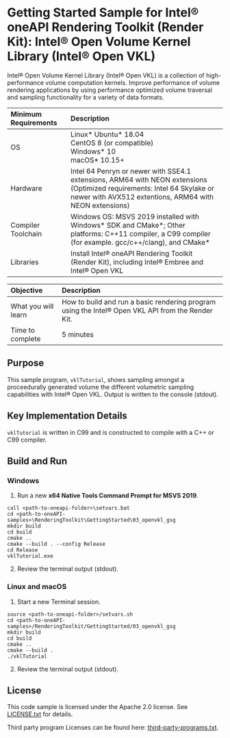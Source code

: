 # Getting Started Sample for Intel&reg; oneAPI Rendering Toolkit (Render Kit): Intel&reg; Open Volume Kernel Library (Intel&reg; Open VKL)

Intel&reg; Open Volume Kernel Library (Intel&reg; Open VKL) is a collection of
high-performance volume computation kernels. Improve performance of volume
rendering applications by using performance optimized volume traversal and
sampling functionality for a variety of data formats.

| Minimum Requirements              | Description
|:---                               |:---
| OS                                | Linux* Ubuntu* 18.04 <br>CentOS 8 (or compatible) <br> Windows* 10 <br>macOS* 10.15+
| Hardware                          | Intel 64 Penryn or newer with SSE4.1 extensions, ARM64 with NEON extensions <br>(Optimized requirements: Intel 64 Skylake or newer with AVX512 extentions, ARM64 with NEON extensions) 
| Compiler Toolchain                | Windows OS: MSVS 2019 installed with Windows* SDK and CMake*; Other platforms: C++11 compiler, a C99 compiler (for example. gcc/c++/clang), and CMake*
| Libraries                         | Install Intel&reg; oneAPI Rendering Toolkit (Render Kit),  including Intel&reg; Embree and Intel&reg; Open VKL

| Objective                         | Description
|:---                               |:---
| What you will learn               | How to build and run a basic rendering program using the Intel&reg; Open VKL API from the Render Kit.
| Time to complete                  | 5 minutes

## Purpose

This sample program, `vklTutorial`, shows sampling amongst a proceedurally
generated volume the different volumetric sampling capabilities with Intel&reg;
Open VKL. Output is written to the console (stdout).

## Key Implementation Details

`vklTutorial` is written in C99 and is constructed to compile with a C++ or C99
compiler.

## Build and Run

### Windows

1. Run a new **x64 Native Tools Command Prompt for MSVS 2019**.

```
call <path-to-oneapi-folder>\setvars.bat
cd <path-to-oneAPI-samples>\RenderingToolkit\GettingStarted\03_openvkl_gsg
mkdir build
cd build
cmake ..
cmake --build . --config Release
cd Release
vklTutorial.exe
```

2. Review the terminal output (stdout).


### Linux and macOS

1. Start a new Terminal session.
```
source <path-to-oneapi-folder>/setvars.sh
cd <path-to-oneAPI-samples>/RenderingToolkit/GettingStarted/03_openvkl_gsg
mkdir build
cd build
cmake ..
cmake --build .
./vklTutorial
```

2. Review the terminal output (stdout).


## License

This code sample is licensed under the Apache 2.0 license. See
[LICENSE.txt](LICENSE.txt) for details.

Third party program Licenses can be found here:
[third-party-programs.txt](https://github.com/oneapi-src/oneAPI-samples/blob/master/third-party-programs.txt).